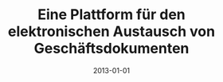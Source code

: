 ---
abstract: ''
authors:
- Christian Huemer
- Philipp Liegl
- Marco Zapletal
date: '2013-01-01'
featured: false
links:
- name: Publik
  url: https://publik.tuwien.ac.at/showentry.php?ID=216959&lang=2
publication_types:
- '6'
publishDate: '2013-01-01'
specifics: null
title: Eine Plattform für den elektronischen Austausch von Geschäftsdokumenten
url_pdf: ''
---